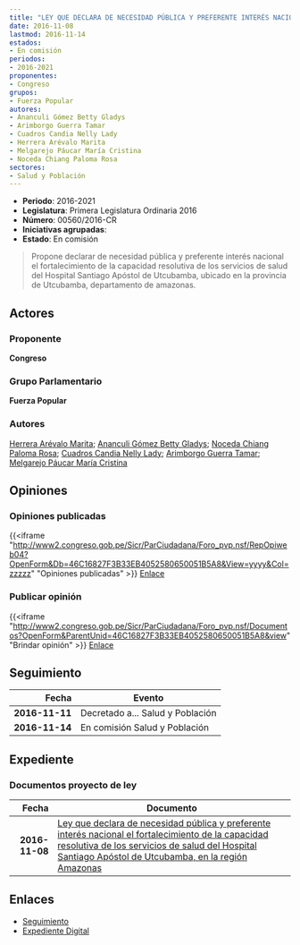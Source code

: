 ```yaml
---
title: "LEY QUE DECLARA DE NECESIDAD PÚBLICA Y PREFERENTE INTERÉS NACIONAL EL FORTALECIMIENTO DE LA CAPACIDAD RESOLUTIVA DE LOS SERVICIOS DE SALUD DEL HOSPITAL SANTIAGO APÓSTOL DE UTCUBAMBA, REGIÓN AMAZONAS"
date: 2016-11-08
lastmod: 2016-11-14
estados:
- En comisión
periodos:
- 2016-2021
proponentes:
- Congreso
grupos:
- Fuerza Popular
autores:
- Ananculi Gómez Betty Gladys
- Arimborgo Guerra Tamar
- Cuadros Candia Nelly Lady
- Herrera Arévalo Marita
- Melgarejo Páucar María Cristina
- Noceda Chiang Paloma Rosa
sectores:
- Salud y Población
---
```

- **Periodo**: 2016-2021
- **Legislatura**: Primera Legislatura Ordinaria 2016
- **Número**: 00560/2016-CR
- **Iniciativas agrupadas**: 
- **Estado**: En comisión

> Propone declarar de necesidad pública y preferente interés nacional el fortalecimiento de la capacidad resolutiva de los servicios de salud del Hospital Santiago Apóstol de Utcubamba, ubicado en la provincia de Utcubamba, departamento de amazonas.


## Actores

### Proponente

**Congreso**

### Grupo Parlamentario

**Fuerza Popular**

### Autores

[Herrera Arévalo Marita](mailto:mailto:mherrera@congreso.gob.pe); [Ananculi Gómez Betty Gladys](mailto:mailto:bananculi@congreso.gob.pe); [Noceda Chiang Paloma Rosa](mailto:mailto:pnoceda@congreso.gob.pe); [Cuadros Candia Nelly Lady](mailto:mailto:ncuadros@congreso.gob.pe); [Arimborgo Guerra Tamar](mailto:mailto:tarimborgo@congreso.gob.pe); [Melgarejo Páucar María Cristina](mailto:mailto:mmelgarejo@congreso.gob.pe)

## Opiniones

### Opiniones publicadas

{{<iframe "http://www2.congreso.gob.pe/Sicr/ParCiudadana/Foro_pvp.nsf/RepOpiweb04?OpenForm&Db=46C16827F3B33EB4052580650051B5A8&View=yyyy&Col=zzzzz" "Opiniones publicadas" >}}
[Enlace](http://www2.congreso.gob.pe/Sicr/ParCiudadana/Foro_pvp.nsf/RepOpiweb04?OpenForm&Db=46C16827F3B33EB4052580650051B5A8&View=yyyy&Col=zzzzz)

### Publicar opinión

{{<iframe "http://www2.congreso.gob.pe/Sicr/ParCiudadana/Foro_pvp.nsf/Documentos?OpenForm&ParentUnid=46C16827F3B33EB4052580650051B5A8&view" "Brindar opinión" >}}
[Enlace](http://www2.congreso.gob.pe/Sicr/ParCiudadana/Foro_pvp.nsf/Documentos?OpenForm&ParentUnid=46C16827F3B33EB4052580650051B5A8&view)


## Seguimiento

| Fecha | Evento |
|------:|--------|
| **2016-11-11** | Decretado a... Salud y Población |
| **2016-11-14** | En comisión Salud y Población |

## Expediente

### Documentos proyecto de ley

| Fecha | Documento |
|------:|-----------|
| **2016-11-08** | [Ley que declara de necesidad pública y preferente interés nacional el fortalecimiento de la capacidad resolutiva de los servicios de salud del Hospital Santiago Apóstol de Utcubamba, en la región Amazonas](http://www.leyes.congreso.gob.pe/Documentos/2016_2021/Proyectos_de_Ley_y_de_Resoluciones_Legislativas/PL0056020161108..pdf) |

## Enlaces

- [Seguimiento](http://www2.congreso.gob.pe/Sicr/TraDocEstProc/CLProLey2016.nsf/f7fff46988ca05b1052578e100829cc7/5e9f3fd53045b71505258065005beab3?OpenDocument)
- [Expediente Digital](http://www2.congreso.gob.pe/Sicr/TraDocEstProc/Expvirt_2011.nsf/visbusqptramdoc1621/00560?opendocument)

